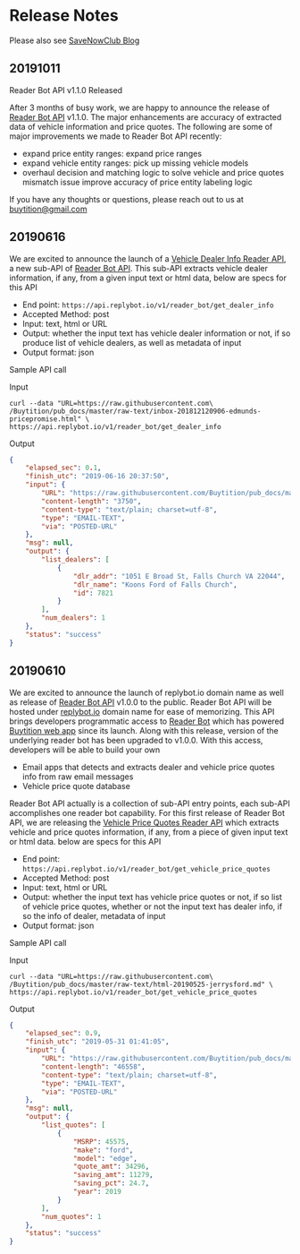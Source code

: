 # Release Notes

Please also see [SaveNowClub Blog](http://blog.savenowclub.com/)

## 20191011
Reader Bot API v1.1.0 Released

After 3 months of busy work, we are happy to announce the release of [Reader Bot API](https://github.com/Buytition/pub_docs/blob/master/FEATURES.md#reader-bot-api) v1.1.0.  The major enhancements are accuracy of extracted data of vehicle information and price quotes.  The following are some of major improvements we made to Reader Bot API recently:
* expand price entity ranges: expand price ranges
* expand vehicle entity ranges: pick up missing vehicle models
* overhaul decision and matching logic to solve vehicle and price quotes mismatch issue
improve accuracy of price entity labeling logic

If you have any thoughts or questions, please reach out to us at buytition@gmail.com

## 20190616
We are excited to announce the launch of a [Vehicle Dealer Info Reader API](https://github.com/Buytition/pub_docs/blob/master/FEATURES.md#vehicle-dealer-info-reader-api), a new sub-API of [Reader Bot API](https://github.com/Buytition/pub_docs/blob/master/FEATURES.md#reader-bot-api).  This sub-API extracts vehicle dealer information, if any, from a given input text or html data, below are specs for this API

* End point: `https://api.replybot.io/v1/reader_bot/get_dealer_info`
* Accepted Method: post
* Input: text, html or URL
* Output: whether the input text has vehicle dealer information or not, if so produce list of vehicle dealers, as well as metadata of input
* Output format: json

Sample API call

Input
```
curl --data "URL=https://raw.githubusercontent.com\
/Buytition/pub_docs/master/raw-text/inbox-201812120906-edmunds-pricepromise.html" \
https://api.replybot.io/v1/reader_bot/get_dealer_info
```

Output
```json
{
    "elapsed_sec": 0.1,
    "finish_utc": "2019-06-16 20:37:50",
    "input": {
        "URL": "https://raw.githubusercontent.com/Buytition/pub_docs/master/raw-text/inbox-201812120906-edmunds-pricepromise.html",
        "content-length": "3750",
        "content-type": "text/plain; charset=utf-8",
        "type": "EMAIL-TEXT",
        "via": "POSTED-URL"
    },
    "msg": null,
    "output": {
        "list_dealers": [
            {
                "dlr_addr": "1051 E Broad St, Falls Church VA 22044",
                "dlr_name": "Koons Ford of Falls Church",
                "id": 7821
            }
        ],
        "num_dealers": 1
    },
    "status": "success"
}
```

## 20190610
We are excited to announce the launch of replybot.io domain name as well as release of [Reader Bot API](https://github.com/Buytition/pub_docs/blob/master/FEATURES.md#reader-bot-api) v1.0.0 to the public.  Reader Bot API will be hosted under [replybot.io](https://api.replybot.io) domain name for ease of memorizing.  This API brings developers programmatic access to [Reader Bot](https://github.com/Buytition/pub_docs/blob/master/FEATURES.md#email-reader-bot) which has powered [Buytition web app](https://buytition.com) since its launch.  Along with this release,  version of the underlying reader bot has been upgraded to v1.0.0. With this access, developers will be able to build your own

* Email apps that detects and extracts dealer and  vehicle price quotes info from raw email messages
* Vehicle price quote database

Reader Bot API actually is a collection of sub-API entry points, each sub-API accomplishes one reader bot capability.  For this first release of Reader Bot API, we are releasing the [Vehicle Price Quotes Reader API](https://github.com/Buytition/pub_docs/blob/master/FEATURES.md#vehicle-price-quotes-reader-api) which extracts vehicle and price quotes information, if any, from a piece of given input text or html data. below are specs for this API

* End point: `https://api.replybot.io/v1/reader_bot/get_vehicle_price_quotes`
* Accepted Method: post
* Input: text, html or URL
* Output: whether the input text has vehicle price quotes or not, if so list of vehicle price quotes, whether or not the input text has dealer info, if so the info of dealer, metadata of input
* Output format: json

Sample API call

Input
```
curl --data "URL=https://raw.githubusercontent.com\
/Buytition/pub_docs/master/raw-text/html-20190525-jerrysford.md" \
https://api.replybot.io/v1/reader_bot/get_vehicle_price_quotes
```

Output
```json
{
    "elapsed_sec": 0.9,
    "finish_utc": "2019-05-31 01:41:05",
    "input": {
        "URL": "https://raw.githubusercontent.com/Buytition/pub_docs/master/raw-text/html-20190525-jerrysford.md",
        "content-length": "46558",
        "content-type": "text/plain; charset=utf-8",
        "type": "EMAIL-TEXT",
        "via": "POSTED-URL"
    },
    "msg": null,
    "output": {
        "list_quotes": [
            {
                "MSRP": 45575,
                "make": "ford",
                "model": "edge",
                "quote_amt": 34296,
                "saving_amt": 11279,
                "saving_pct": 24.7,
                "year": 2019
            }
        ],
        "num_quotes": 1
    },
    "status": "success"
}
```